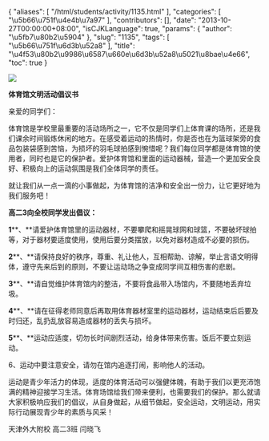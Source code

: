 {
    "aliases": [
        "/html/students/activity/1135.html"
    ],
    "categories": [
        "\u5b66\u751f\u4e4b\u7a97"
    ],
    "contributors": [],
    "date": "2013-10-27T00:00:00+08:00",
    "isCJKLanguage": true,
    "params": {
        "author": "\u5fb7\u80b2\u5904"
    },
    "slug": "1135",
    "tags": [
        "\u5b66\u751f\u6d3b\u52a8"
    ],
    "title": "\u4f53\u80b2\u9986\u6587\u660e\u6d3b\u52a8\u5021\u8bae\u4e66",
    "toc": true
}

![](https://cdn.tfls.online/mirror/full/31b92208ea9a5ac3bf47e7ae06ddd933078aa516.jpg)







**体育馆文明活动倡议书**




亲爱的同学们：




体育馆是学校里最重要的活动场所之一，它不仅是同学们上体育课的场所，还是我们课余时间锻炼休闲的地方。在感受着运动的热情时，你是否也在为篮球架旁的食品包装袋感到苦恼，为损坏的羽毛球拍感到惋惜呢？我们每位同学都是体育馆的使用者，同时也是它的保护者。爱护体育馆和里面的运动器械，营造一个更加安全良好、积极向上的运动氛围是我们全体同学的责任。




就让我们从一点一滴的小事做起，为体育馆的洁净和安全出一份力，让它更好地为我们服务吧！




**高二****3****向全校同学发出倡议：**




**1****、**请爱护体育馆里的运动器材，不要攀爬和摇晃球网和球篮，不要破坏球拍等，对于器材要适度使用，使用后要分类摆放，以免对器材造成不必要的损伤。




**2****、**请保持良好的秩序，尊重、礼让他人，互相帮助、谅解，举止言语文明得体，遵守先来后到的原则，不要让运动场之争变成同学间互相伤害的悲剧。




**3****、**请自觉维护体育馆内的整洁，不要将食品带入场馆内，不要随地丢弃垃圾。




**4****、**请在征得老师同意后再取用体育器材室里的运动器材，运动结束后后要及时归还，乱扔乱放容易造成器材的丢失与损坏。




**5****、**运动应适度，切勿长时间剧烈活动，给身体带来伤害。饭后不要立刻运动。




6、运动中要注意安全，请勿在馆内追逐打闹，影响他人的活动。




运动是青少年活力的体现，适度的体育活动可以强健体魄，有助于我们以更充沛饱满的精神迎接学习生活。体育场馆给我们带来便利，也需要我们的保护。那么就请大家积极响应我们的倡议，从自身做起，从细节做起，安全运动，文明运动，用实际行动展现青少年的素质与风采！




天津外大附校 高二3班 闫晓飞



